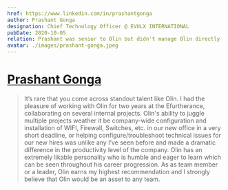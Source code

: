 ```yaml
---
href: https://www.linkedin.com/in/prashantgonga
author: Prashant Gonga
designation: Chief Technology Officer @ EVULX INTERNATIONAL
pubDate: 2020-10-05
relation: Prashant was senior to Olin but didn't manage Olin directly
avatar: ./images/prashant-gonga.jpeg
---
```

# [Prashant Gonga][linkedId]

> It’s rare that you come across standout talent like Olin.
> I had the pleasure of working with Olin for two years at the Efurtherance, collaborating on several internal projects.
> Olin's ability to juggle multiple projects weather it be company-wide configuration and installation of WIFI, Firewall, Switches, etc. in our new office in a very short deadline, or helping configure/troubleshoot technical issues for our new hires was unlike any I’ve seen before and made a dramatic difference in the productivity level of the company.
> Olin has an extremely likable personality who is humble and eager to learn which can be seen throughout his career progression.
As as team member or a leader, Olin earns my highest recommendation and I strongly believe that Olin would be an asset to any team.


[linkedId]: https://www.linkedin.com/in/prashantgonga
